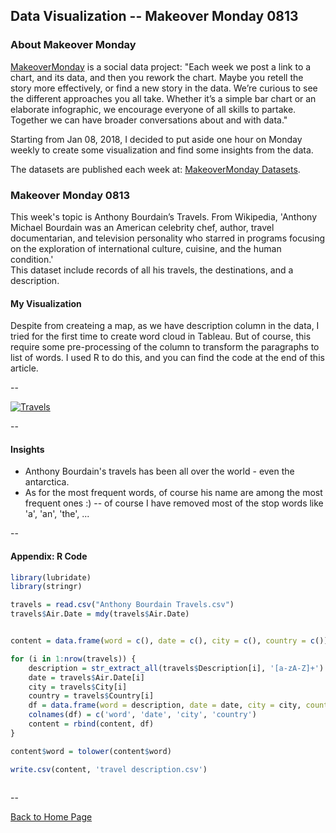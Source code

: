 <head>
  <!-- Global site tag (gtag.js) - Google Analytics -->
<script async src="https://www.googletagmanager.com/gtag/js?id=UA-112502179-1"></script>
<script>
  window.dataLayer = window.dataLayer || [];
  function gtag(){dataLayer.push(arguments);}
  gtag('js', new Date());

  gtag('config', 'UA-112502179-1');
</script>
</head>


## Data Visualization -- Makeover Monday 0813

### About Makeover Monday

[MakeoverMonday](http://www.makeovermonday.co.uk/) is a social data project:
"Each week we post a link to a chart, and its data, and then you rework the chart.
Maybe you retell the story more effectively, or find a new story in the data.
We’re curious to see the different approaches you all take. Whether it’s a simple bar chart or an elaborate infographic, we encourage everyone of all skills to partake.
Together we can have broader conversations about and with data."

Starting from Jan 08, 2018, I decided to put aside one hour on Monday weekly to create some visualization and find some insights from the data.

The datasets are published each week at: [MakeoverMonday Datasets](http://www.makeovermonday.co.uk/data/).

### Makeover Monday 0813

This week's topic is Anthony Bourdain’s Travels. From Wikipedia, 'Anthony Michael Bourdain was an American celebrity chef, author, travel documentarian, and television personality who starred in programs focusing on the exploration of international culture, cuisine, and the human condition.'  
This dataset include records of all his travels, the destinations, and a description.


#### My Visualization

Despite from createing a map, as we have description column in the data, I tried for the first time to create word cloud in Tableau. But of course, this require some pre-processing of the column to transform the paragraphs to list of words. I used R to do this, and you can find the code at the end of this article.  
  
--  
<div class='tableauPlaceholder' id='viz1534225799813' style='position: relative'>
<noscript><a href='#'>
<img alt='Travels ' src='https:&#47;&#47;public.tableau.com&#47;static&#47;images&#47;95&#47;95GKTZBNM&#47;1_rss.png' style='border: none' />
</a></noscript>
<object class='tableauViz'  style='display:none;'>
  <param name='host_url' value='https%3A%2F%2Fpublic.tableau.com%2F' />
  <param name='embed_code_version' value='3' /> 
  <param name='path' value='shared&#47;95GKTZBNM' /> 
  <param name='toolbar' value='yes' />
  <param name='static_image' value='https:&#47;&#47;public.tableau.com&#47;static&#47;images&#47;95&#47;95GKTZBNM&#47;1.png' />
  <param name='animate_transition' value='yes' />
  <param name='display_static_image' value='yes' />
  <param name='display_spinner' value='yes' />
  <param name='display_overlay' value='yes' />
  <param name='display_count' value='yes' />
  <param name='filter' value='publish=yes' />
</object></div>            
<script type='text/javascript'>          
  var divElement = document.getElementById('viz1534225799813');      
  var vizElement = divElement.getElementsByTagName('object')[0];     
  vizElement.style.width='800px';vizElement.style.height='827px';      
  var scriptElement = document.createElement('script');                
  scriptElement.src = 'https://public.tableau.com/javascripts/api/viz_v1.js';  
  vizElement.parentNode.insertBefore(scriptElement, vizElement);             
</script>  
  
--  

#### Insights 
* Anthony Bourdain's travels has been all over the world - even the antarctica.  
* As for the most frequent words, of course his name are among the most frequent ones :) -- of course I have removed most of the stop words like 'a', 'an', 'the', ...  
  
--  

#### Appendix: R Code 

  
```r  
library(lubridate)
library(stringr)

travels = read.csv("Anthony Bourdain Travels.csv")
travels$Air.Date = mdy(travels$Air.Date)


content = data.frame(word = c(), date = c(), city = c(), country = c())

for (i in 1:nrow(travels)) {
    description = str_extract_all(travels$Description[i], '[a-zA-Z]+')
    date = travels$Air.Date[i]
    city = travels$City[i]
    country = travels$Country[i]
    df = data.frame(word = description, date = date, city = city, country = country)
    colnames(df) = c('word', 'date', 'city', 'country')
    content = rbind(content, df)
}

content$word = tolower(content$word)

write.csv(content, 'travel description.csv')
  
```  
  
--  


<a href="https://yudong-94.github.io/personal-website/" title="Back to Home Page">Back to Home Page</a>
